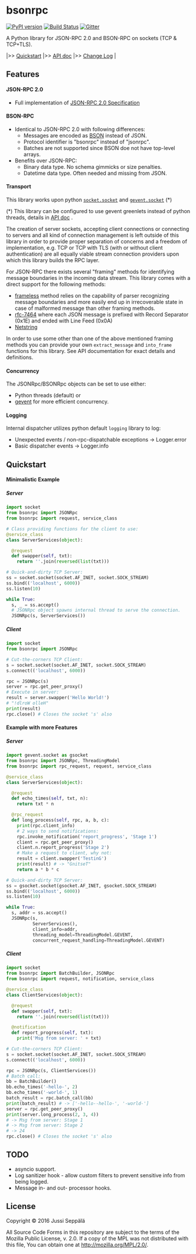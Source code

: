 # bsonrpc
[![PyPI version](https://badge.fury.io/py/bsonrpc.svg)](https://badge.fury.io/py/bsonrpc)
[![Build Status](https://travis-ci.org/seprich/py-bson-rpc.svg?branch=master)](https://travis-ci.org/seprich/py-bson-rpc)
[![Gitter](https://badges.gitter.im/seprich/py-bson-rpc.svg)](https://gitter.im/seprich/py-bson-rpc?utm_source=badge&utm_medium=badge&utm_campaign=pr-badge)

A Python library for JSON-RPC 2.0 and BSON-RPC on sockets (TCP & TCP+TLS).

|\>\> [Quickstart](#quickstart)
|\>\> [API doc](http://seprich.github.io/py-bson-rpc/index.html)
|\>\> [Change Log](./CHANGELOG.md)
|


## Features

#### JSON-RPC 2.0

* Full implementation of
  [JSON-RPC 2.0 Specification](http://www.jsonrpc.org/specification)

#### BSON-RPC

* Identical to JSON-RPC 2.0 with following differences:
  * Messages are encoded as [BSON](http://bsonspec.org/spec.html) instead
    of JSON.
  * Protocol identifier is "bsonrpc" instead of "jsonrpc".
  * Batches are not supported since BSON doe not have top-level arrays.
* Benefits over JSON-RPC:
  * Binary data type. No schema gimmicks or size penalties.
  * Datetime data type. Often needed and missing from JSON.

#### Transport

This library works upon python
[`socket.socket`](https://docs.python.org/3.4/library/socket.html)
and [`gevent.socket`](http://www.gevent.org/gevent.socket.html) (\*)

(\*) This library can be configured to use gevent greenlets instead of python
     threads, details in
     [API doc](http://seprich.github.io/py-bson-rpc/index.html#about-threading-model)
     .

The creation of server sockets, accepting client connections or connecting to
servers and all kind of connection management is left outside of this library
in order to provide proper separation of concerns and a freedom of
implementation, e.g. TCP or TCP with TLS (with or without client
authentication) are all equally viable stream connection providers upon which
this library builds the RPC layer.

For JSON-RPC there exists several "framing" methods for identifying message
boundaries in the incoming data stream. This library comes with a direct support
for the following methods:
* [frameless](https://en.wikipedia.org/wiki/JSON_Streaming#Concatenated_JSON)
  method relies on the capability of parser recognizing message boundaries and
  more easily end up in irrecoverable state in case of malformed message than
  other framing methods.
* [rfc-7464](https://tools.ietf.org/html/rfc7464) where each JSON message is
  prefixed with Record Separator (0x1E) and ended with Line Feed (0x0A)
* [Netstring](http://cr.yp.to/proto/netstrings.txt)

In order to use some other than one of the above mentioned framing methods
you can provide your own `extract_message` and `into_frame` functions for this
library. See API documentation for exact details and definitions.

#### Concurrency

The JSONRpc/BSONRpc objects can be set to use either:
* Python threads (default) or
* [gevent](http://www.gevent.org/index.html) for
  more efficient concurrency.

#### Logging

Internal dispatcher utilizes python default `logging` library to log:
* Unexpected events / non-rpc-dispatchable exceptions -> Logger.error
* Basic dispatcher events -> Logger.info

## Quickstart

#### Minimalistic Example
##### Server
```python
import socket
from bsonrpc import JSONRpc
from bsonrpc import request, service_class

# Class providing functions for the client to use:
@service_class
class ServerServices(object):

  @request
  def swapper(self, txt):
    return ''.join(reversed(list(txt)))

# Quick-and-dirty TCP Server:
ss = socket.socket(socket.AF_INET, socket.SOCK_STREAM)
ss.bind(('localhost', 6000))
ss.listen(10)

while True:
  s, _ = ss.accept()
  # JSONRpc object spawns internal thread to serve the connection.
  JSONRpc(s, ServerServices())
```

##### Client
```python
import socket
from bsonrpc import JSONRpc

# Cut-the-corners TCP Client:
s = socket.socket(socket.AF_INET, socket.SOCK_STREAM)
s.connect(('localhost', 6000))

rpc = JSONRpc(s)
server = rpc.get_peer_proxy()
# Execute in server:
result = server.swapper('Hello World!')
# "!dlroW olleH"
print(result)
rpc.close() # Closes the socket 's' also
```

#### Example with more Features
##### Server
```python
import gevent.socket as gsocket
from bsonrpc import JSONRpc, ThreadingModel
from bsonrpc import rpc_request, request, service_class

@service_class
class ServerServices(object):

  @request
  def echo_times(self, txt, n):
    return txt * n

  @rpc_request
  def long_process(self, rpc, a, b, c):
    print(rpc.client_info)
    # 2 ways to send notifications:
    rpc.invoke_notification('report_progress', 'Stage 1')
    client = rpc.get_peer_proxy()
    client.n.report_progress('Stage 2')
    # Make a request to client, why not:
    result = client.swapper('TestinG')
    print(result) # -> "GnitseT"
    return a * b * c

# Quick-and-dirty TCP Server:
ss = gsocket.socket(gsocket.AF_INET, gsocket.SOCK_STREAM)
ss.bind(('localhost', 6000))
ss.listen(10)

while True:
  s, addr = ss.accept()
  JSONRpc(s,
          ServerServices(),
          client_info=addr,
          threading_model=ThreadingModel.GEVENT,
          concurrent_request_handling=ThreadingModel.GEVENT)
```

##### Client
```python
import socket
from bsonrpc import BatchBuilder, JSONRpc
from bsonrpc import request, notification, service_class

@service_class
class ClientServices(object):

  @request
  def swapper(self, txt):
    return ''.join(reversed(list(txt)))

  @notification
  def report_progress(self, txt):
    print('Msg from server: ' + txt)

# Cut-the-corners TCP Client:
s = socket.socket(socket.AF_INET, socket.SOCK_STREAM)
s.connect(('localhost', 6000))

rpc = JSONRpc(s, ClientServices())
# Batch call:
bb = BatchBuilder()
bb.echo_times('-hello-', 2)
bb.echo_times('-world-', 1)
batch_result = rpc.batch_call(bb)
print(batch_result) # -> ['-hello--hello-', '-world-']
server = rpc.get_peer_proxy()
print(server.long_process(2, 3, 4))
# -> Msg from server: Stage 1
# -> Msg from server: Stage 2
# -> 24
rpc.close() # Closes the socket 's' also
```

## TODO

* asyncio support.
* Log sanitizer hook - allow custom filters to prevent sensitive info from
  being logged.
* Message in- and out- processor hooks.

## License

Copyright © 2016 Jussi Seppälä

All Source Code Forms in this repository are subject to the
terms of the Mozilla Public License, v.
2.0. If a copy of the MPL was not
distributed with this file, You can
obtain one at
http://mozilla.org/MPL/2.0/.
